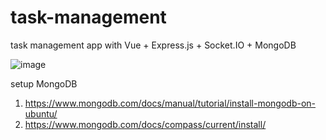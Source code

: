 # task-management

task management app with Vue + Express.js + Socket.IO + MongoDB

![image](https://github.com/user-attachments/assets/9692e282-5a1e-4a0b-a1ca-30cb2a1ee00a)


setup MongoDB
1. https://www.mongodb.com/docs/manual/tutorial/install-mongodb-on-ubuntu/
2. https://www.mongodb.com/docs/compass/current/install/
